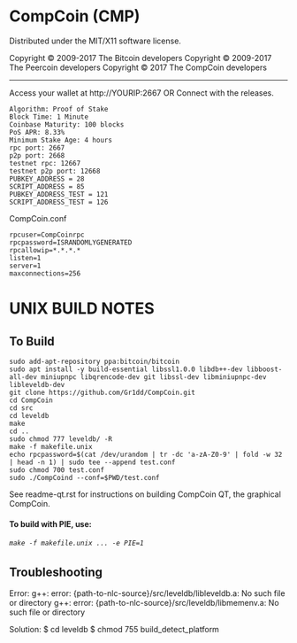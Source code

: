 CompCoin (CMP)
===================
Distributed under the MIT/X11 software license.

Copyright © 2009-2017 The Bitcoin developers
Copyright © 2009-2017 The Peercoin developers
Copyright © 2017 The CompCoin developers


-----

Access your wallet at http://YOURIP:2667
OR
Connect with the releases.

```
Algorithm: Proof of Stake
Block Time: 1 Minute
Coinbase Maturity: 100 blocks
PoS APR: 8.33%
Minimum Stake Age: 4 hours
rpc port: 2667
p2p port: 2668
testnet rpc: 12667  
testnet p2p port: 12668
PUBKEY_ADDRESS = 28
SCRIPT_ADDRESS = 85
PUBKEY_ADDRESS_TEST = 121
SCRIPT_ADDRESS_TEST = 126
```

CompCoin.conf

```
rpcuser=CompCoinrpc
rpcpassword=ISRANDOMLYGENERATED
rpcallowip=*.*.*.*
listen=1
server=1
maxconnections=256
```

UNIX BUILD NOTES
================

To Build
--------
```
sudo add-apt-repository ppa:bitcoin/bitcoin
sudo apt install -y build-essential libssl1.0.0 libdb++-dev libboost-all-dev miniupnpc libqrencode-dev git libssl-dev libminiupnpc-dev libleveldb-dev 
git clone https://github.com/Gr1dd/CompCoin.git
cd CompCoin
cd src
cd leveldb
make
cd ..
sudo chmod 777 leveldb/ -R
make -f makefile.unix
echo rpcpassword=$(cat /dev/urandom | tr -dc 'a-zA-Z0-9' | fold -w 32 | head -n 1) | sudo tee --append test.conf
sudo chmod 700 test.conf
sudo ./CompCoind --conf=$PWD/test.conf
```
See readme-qt.rst for instructions on building CompCoin QT,
the graphical CompCoin.

#### To build with PIE, use:
###### ```make -f makefile.unix ... -e PIE=1```


Troubleshooting
---------------

Error:
g++: error: {path-to-nlc-source}/src/leveldb/libleveldb.a: No such file or directory
g++: error: {path-to-nlc-source}/src/leveldb/libmemenv.a: No such file or directory

Solution:
$ cd leveldb
$ chmod 755 build_detect_platform
